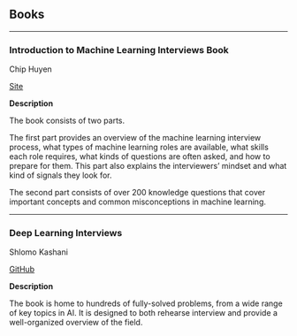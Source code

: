 ## Books

___

### Introduction to Machine Learning Interviews Book
Chip Huyen

[Site](https://huyenchip.com/ml-interviews-book/)

**Description**  

The book consists of two parts.

The first part provides an overview of the machine learning interview process,
what types of machine learning roles are available, what skills each role requires, what kinds of questions are often asked, and how to prepare for them.
This part also explains the interviewers’ mindset and what kind of signals they look for.

The second part consists of over 200 knowledge questions that cover important concepts and common misconceptions in machine learning.

___

### Deep Learning Interviews
Shlomo Kashani

[GitHub](https://github.com/BoltzmannEntropy/interviews.ai)

**Description**  

The book is home to hundreds of fully-solved problems, from a wide range of key topics in AI.
It is designed to both rehearse interview and provide a well-organized overview of the field.
